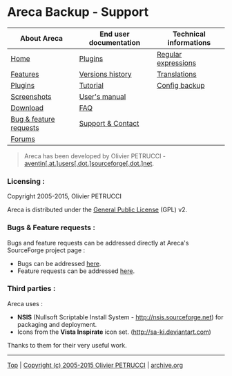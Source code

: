 # Areca Backup - Support

| About Areca                   | End user documentation            | Technical informations                        |
|-------------------------------|-----------------------------------|-----------------------------------------------|
| [Home](README.md)             | [Plugins](plugin_list.md)         | [Regular expressions](regex.md)               |
| [Features](features.md)       | [Versions history](history.md)    | [Translations](documentation.md#translations) |
| [Plugins](plugin_list.md)     | [Tutorial](tutorial.md)           | [Config backup](config_backup.md)             |
| [Screenshots](screenshots.md) | [User's manual](documentation.md) |                                               |
| [Download]                    | [FAQ](faq.md)                     |                                               |
| [Bug & feature requests]      | [Support & Contact](support.md)   |                                               |
| [Forums]                      |                                   |                                               |

[Download]: https://sourceforge.net/projects/areca/files/areca-stable/
[Bug & feature requests]: https://sourceforge.net/p/areca/_list/tickets?source=navbar
[Forums]: https://sourceforge.net/projects/areca/forums


> Areca has been developed by Olivier PETRUCCI - [aventin[.at.]users[.dot.]sourceforge[.dot.]net](mailto:aventin[.at.]users[.dot.]sourceforge[.dot.]net).


### Licensing :

Copyright 2005-2015, Olivier PETRUCCI

Areca is distributed under the [General Public License](https://opensource.org/licenses-old/gpl-license-html/) (GPL) v2.


### Bugs & Feature requests :

Bugs and feature requests can be addressed directly at Areca's SourceForge project page :

- Bugs can be addressed [here](http://web.archive.org/web/20150912033536/http://sourceforge.net/tracker/?group_id=171505&atid=858191).
- Feature requests can be addressed [here](http://web.archive.org/web/20150912033536/http://sourceforge.net/tracker/?group_id=171505&atid=858194).


### Third parties :

Areca uses :

- **NSIS** (Nullsoft Scriptable Install System - http://nsis.sourceforge.net) for packaging and deployment.
- Icons from the **Vista Inspirate** icon set. (http://sa-ki.deviantart.com)

Thanks to them for their very useful work.


---

[Top] | [Copyright (c) 2005-2015 Olivier PETRUCCI] | [archive.org]

[Top]: #areca-backup---support "Go to top of the document"
[Copyright (c) 2005-2015 Olivier PETRUCCI]: https://areca-backup.org/support.php "Visit the original resource"
[archive.org]: http://web.archive.org/web/20150827085406/http://www.areca-backup.org/support.php "Visit the original resource at archive.org"